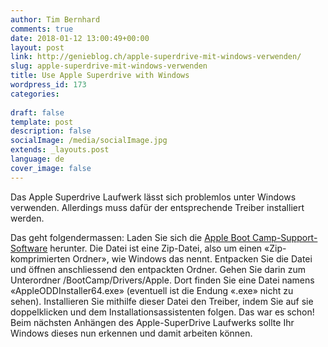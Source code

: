 ```yaml
---
author: Tim Bernhard
comments: true
date: 2018-01-12 13:00:49+00:00
layout: post
link: http://genieblog.ch/apple-superdrive-mit-windows-verwenden/
slug: apple-superdrive-mit-windows-verwenden
title: Use Apple Superdrive with Windows
wordpress_id: 173
categories:
  
draft: false
template: post
description: false
socialImage: /media/socialImage.jpg
extends: _layouts.post
language: de
cover_image: false
---
```


Das Apple Superdrive Laufwerk lässt sich problemlos unter Windows verwenden. Allerdings muss dafür der entsprechende Treiber installiert werden.

Das geht folgendermassen: Laden Sie sich die [Apple Boot Camp-Support-Software](https://support.apple.com/kb/DL1837?viewlocale=de_DE&locale=de_CH) herunter. Die Datei ist eine Zip-Datei, also um einen «Zip-komprimierten Ordner», wie Windows das nennt. Entpacken Sie die Datei und öffnen anschliessend den entpackten Ordner. Gehen Sie darin zum Unterordner /BootCamp/Drivers/Apple. Dort finden Sie eine Datei namens «AppleODDInstaller64.exe» (eventuell ist die Endung «.exe» nicht zu sehen). Installieren Sie mithilfe dieser Datei den Treiber, indem Sie auf sie doppelklicken und dem Installationsassistenten folgen. Das war es schon! Beim nächsten Anhängen des Apple-SuperDrive Laufwerks sollte Ihr Windows dieses nun erkennen und damit arbeiten können.
